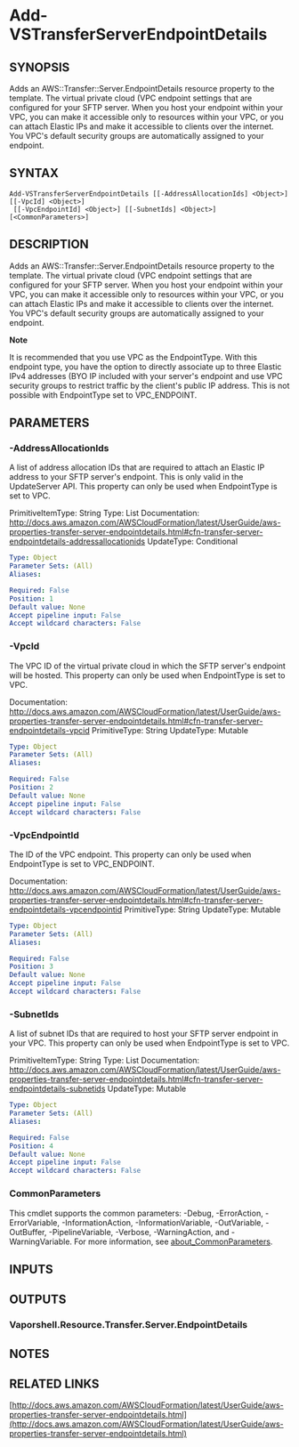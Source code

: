 # Add-VSTransferServerEndpointDetails

## SYNOPSIS
Adds an AWS::Transfer::Server.EndpointDetails resource property to the template.
The virtual private cloud (VPC endpoint settings that are configured for your SFTP server.
When you host your endpoint within your VPC, you can make it accessible only to resources within your VPC, or you can attach Elastic IPs and make it accessible to clients over the internet.
You VPC's default security groups are automatically assigned to your endpoint.

## SYNTAX

```
Add-VSTransferServerEndpointDetails [[-AddressAllocationIds] <Object>] [[-VpcId] <Object>]
 [[-VpcEndpointId] <Object>] [[-SubnetIds] <Object>] [<CommonParameters>]
```

## DESCRIPTION
Adds an AWS::Transfer::Server.EndpointDetails resource property to the template.
The virtual private cloud (VPC endpoint settings that are configured for your SFTP server.
When you host your endpoint within your VPC, you can make it accessible only to resources within your VPC, or you can attach Elastic IPs and make it accessible to clients over the internet.
You VPC's default security groups are automatically assigned to your endpoint.

**Note**

It is recommended that you use VPC as the EndpointType.
With this endpoint type, you have the option to directly associate up to three Elastic IPv4 addresses (BYO IP included with your server's endpoint and use VPC security groups to restrict traffic by the client's public IP address.
This is not possible with EndpointType set to VPC_ENDPOINT.

## PARAMETERS

### -AddressAllocationIds
A list of address allocation IDs that are required to attach an Elastic IP address to your SFTP server's endpoint.
This is only valid in the UpdateServer API.
This property can only be used when EndpointType is set to VPC.

PrimitiveItemType: String
Type: List
Documentation: http://docs.aws.amazon.com/AWSCloudFormation/latest/UserGuide/aws-properties-transfer-server-endpointdetails.html#cfn-transfer-server-endpointdetails-addressallocationids
UpdateType: Conditional

```yaml
Type: Object
Parameter Sets: (All)
Aliases:

Required: False
Position: 1
Default value: None
Accept pipeline input: False
Accept wildcard characters: False
```

### -VpcId
The VPC ID of the virtual private cloud in which the SFTP server's endpoint will be hosted.
This property can only be used when EndpointType is set to VPC.

Documentation: http://docs.aws.amazon.com/AWSCloudFormation/latest/UserGuide/aws-properties-transfer-server-endpointdetails.html#cfn-transfer-server-endpointdetails-vpcid
PrimitiveType: String
UpdateType: Mutable

```yaml
Type: Object
Parameter Sets: (All)
Aliases:

Required: False
Position: 2
Default value: None
Accept pipeline input: False
Accept wildcard characters: False
```

### -VpcEndpointId
The ID of the VPC endpoint.
This property can only be used when EndpointType is set to VPC_ENDPOINT.

Documentation: http://docs.aws.amazon.com/AWSCloudFormation/latest/UserGuide/aws-properties-transfer-server-endpointdetails.html#cfn-transfer-server-endpointdetails-vpcendpointid
PrimitiveType: String
UpdateType: Mutable

```yaml
Type: Object
Parameter Sets: (All)
Aliases:

Required: False
Position: 3
Default value: None
Accept pipeline input: False
Accept wildcard characters: False
```

### -SubnetIds
A list of subnet IDs that are required to host your SFTP server endpoint in your VPC.
This property can only be used when EndpointType is set to VPC.

PrimitiveItemType: String
Type: List
Documentation: http://docs.aws.amazon.com/AWSCloudFormation/latest/UserGuide/aws-properties-transfer-server-endpointdetails.html#cfn-transfer-server-endpointdetails-subnetids
UpdateType: Mutable

```yaml
Type: Object
Parameter Sets: (All)
Aliases:

Required: False
Position: 4
Default value: None
Accept pipeline input: False
Accept wildcard characters: False
```

### CommonParameters
This cmdlet supports the common parameters: -Debug, -ErrorAction, -ErrorVariable, -InformationAction, -InformationVariable, -OutVariable, -OutBuffer, -PipelineVariable, -Verbose, -WarningAction, and -WarningVariable. For more information, see [about_CommonParameters](http://go.microsoft.com/fwlink/?LinkID=113216).

## INPUTS

## OUTPUTS

### Vaporshell.Resource.Transfer.Server.EndpointDetails
## NOTES

## RELATED LINKS

[http://docs.aws.amazon.com/AWSCloudFormation/latest/UserGuide/aws-properties-transfer-server-endpointdetails.html](http://docs.aws.amazon.com/AWSCloudFormation/latest/UserGuide/aws-properties-transfer-server-endpointdetails.html)

